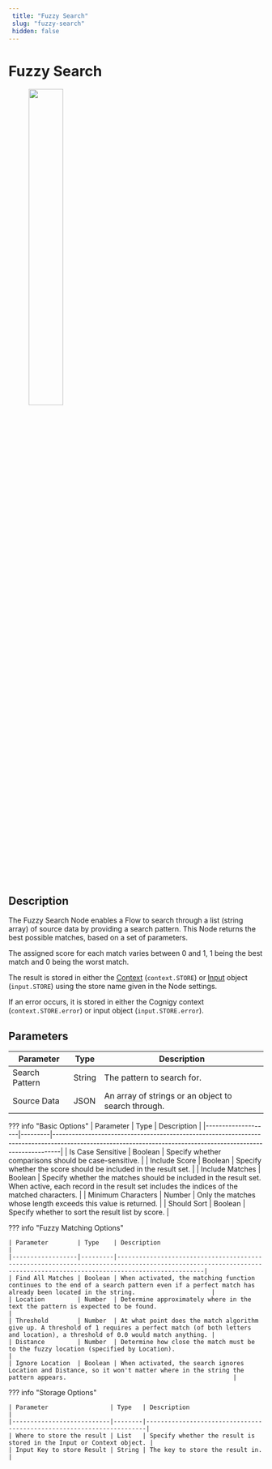 ```yaml
---
 title: "Fuzzy Search" 
 slug: "fuzzy-search" 
 hidden: false 
---
```

# Fuzzy Search

<figure>
  <img class="image-center" src="../../../../../_assets/ai/build/node-reference/ai/fuzzy-search.png" width="40%" />
</figure>

## Description

The Fuzzy Search Node enables a Flow to search through a list (string array) of source data by providing a search pattern. This Node returns the best possible matches, based on a set of parameters.

The assigned score for each match varies between 0 and 1, 1 being the best match and 0 being the worst match.

The result is stored in either the [Context](../../ai-agent-memory/context.md) (`context.STORE`) or [Input](../../ai-agent-memory/input.md) object (`input.STORE`) using the store name given in the Node settings.

If an error occurs, it is stored in either the Cognigy context (`context.STORE.error`) or input object (`input.STORE.error`). 

## Parameters

| Parameter      | Type   | Description                                         |
|----------------|--------|-----------------------------------------------------|
| Search Pattern | String | The pattern to search for.                          |
| Source Data    | JSON   | An array of strings or an object to search through. |

??? info "Basic Options"
    | Parameter          | Type    | Description                                                                                                                                                  |
    |--------------------|---------|--------------------------------------------------------------------------------------------------------------------------------------------------------------|
    | Is Case Sensitive  | Boolean | Specify whether comparisons should be case-sensitive.                                                                                                        |
    | Include Score      | Boolean | Specify whether the score should be included in the result set.                                                                                              |
    | Include Matches    | Boolean | Specify whether the matches should be included in the result set. When active, each record in the result set includes the indices of the matched characters. |
    | Minimum Characters | Number  | Only the matches whose length exceeds this value is returned.                                                                                                |
    | Should Sort        | Boolean | Specify whether to sort the result list by score.                                                                                                            |

??? info "Fuzzy Matching Options"

    | Parameter        | Type    | Description                                                                                                                                                        |
    |------------------|---------|--------------------------------------------------------------------------------------------------------------------------------------------------------------------|
    | Find All Matches | Boolean | When activated, the matching function continues to the end of a search pattern even if a perfect match has already been located in the string.                     |
    | Location         | Number  | Determine approximately where in the text the pattern is expected to be found.                                                                                     |
    | Threshold        | Number  | At what point does the match algorithm give up. A threshold of 1 requires a perfect match (of both letters and location), a threshold of 0.0 would match anything. |
    | Distance         | Number  | Determine how close the match must be to the fuzzy location (specified by Location).                                                                               |
    | Ignore Location  | Boolean | When activated, the search ignores Location and Distance, so it won't matter where in the string the pattern appears.                                              |

??? info "Storage Options"

    | Parameter                 | Type   | Description                                                          |
    |---------------------------|--------|----------------------------------------------------------------------|
    | Where to store the result | List   | Specify whether the result is stored in the Input or Context object. |
    | Input Key to store Result | String | The key to store the result in.                                      |